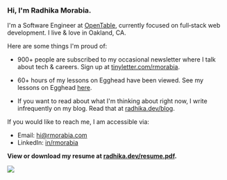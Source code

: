 ### Hi, I'm Radhika Morabia.

I'm a Software Engineer at [OpenTable](https://opentable.com), currently focused on full‑stack web development. I live & love in Oakland, CA.

Here are some things I'm proud of:

 - 900+ people are subscribed to my occasional newsletter where I talk about tech & careers. Sign up at [tinyletter.com/rmorabia](https://tinyletter.com/rmorabia).
 
 - 60+ hours of my lessons on Egghead have been viewed. See my lessons on Egghead [here](https://egghead.io/instructors/radhika-morabia).
 
 - If you want to read about what I'm thinking about right now, I write infrequently on my blog. Read that at [radhika.dev/blog](https://radhika.dev/blog/).

If you would like to reach me, I am accessible via:

- Email: [hi@rmorabia.com](mailto:hi@rmorabia.com)
- LinkedIn: [in/rmorabia](http://linkedin.com/in/rmorabia)

**View or download my resume at [radhika.dev/resume.pdf](https://radhika.dev/resume.pdf).**

![](https://komarev.com/ghpvc/?username=rmorabia)



